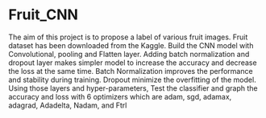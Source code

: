 # Fruit_CNN


The aim of this project is to propose a label of various fruit images. Fruit dataset has been downloaded from the Kaggle. Build the CNN model with Convolutional, pooling and Flatten layer. Adding batch normalization and dropout layer makes simpler model to increase the accuracy and decrease the loss at the same time. Batch Normalization improves the performance and stability during training. Dropout minimize the overfitting of the model. Using those layers and hyper-parameters, Test the classifier and graph the accuracy and loss with 6 optimizers which are adam, sgd, adamax, adagrad, Adadelta, Nadam, and Ftrl
